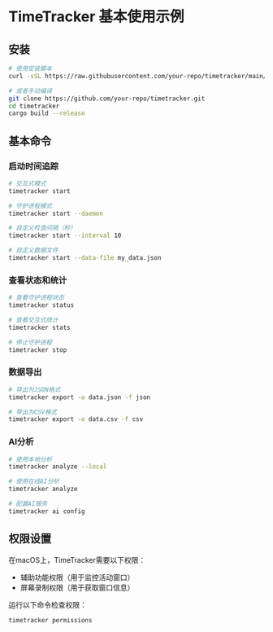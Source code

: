 # TimeTracker 基本使用示例

## 安装

```bash
# 使用安装脚本
curl -sSL https://raw.githubusercontent.com/your-repo/timetracker/main/install.sh | bash

# 或者手动编译
git clone https://github.com/your-repo/timetracker.git
cd timetracker
cargo build --release
```

## 基本命令

### 启动时间追踪

```bash
# 交互式模式
timetracker start

# 守护进程模式
timetracker start --daemon

# 自定义检查间隔（秒）
timetracker start --interval 10

# 自定义数据文件
timetracker start --data-file my_data.json
```

### 查看状态和统计

```bash
# 查看守护进程状态
timetracker status

# 查看交互式统计
timetracker stats

# 停止守护进程
timetracker stop
```

### 数据导出

```bash
# 导出为JSON格式
timetracker export -o data.json -f json

# 导出为CSV格式
timetracker export -o data.csv -f csv
```

### AI分析

```bash
# 使用本地分析
timetracker analyze --local

# 使用在线AI分析
timetracker analyze

# 配置AI服务
timetracker ai config
```

## 权限设置

在macOS上，TimeTracker需要以下权限：
- 辅助功能权限（用于监控活动窗口）
- 屏幕录制权限（用于获取窗口信息）

运行以下命令检查权限：
```bash
timetracker permissions
```